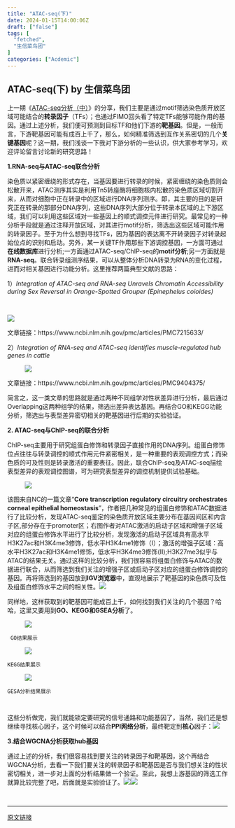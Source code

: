 ```yaml
---
title: "ATAC-seq(下)"
date: 2024-01-15T14:00:06Z
draft: ["false"]
tags: [
  "fetched",
  "生信菜鸟团"
]
categories: ["Acdemic"]
---
```

ATAC-seq(下) by 生信菜鸟团
------
<div><section data-tool="mdnice编辑器" data-website="https://www.mdnice.com"><p data-tool="mdnice编辑器">上一期《<a target="_blank" href="http://mp.weixin.qq.com/s?__biz=MzUzMTEwODk0Ng==&amp;mid=2247519516&amp;idx=1&amp;sn=196c774197ef093169bbc5b1268b3c10&amp;chksm=fa454821cd32c13781e3622ae1f902ad8bcf55a5d6ae9656c41c8787f872a3ee66d6061dfde1&amp;scene=21#wechat_redirect" textvalue="ATAC-seq分析（中）" linktype="text" imgurl="" imgdata="null" data-itemshowtype="11" tab="innerlink" data-linktype="2">ATAC-seq分析（中）</a>》的分享，我们主要是通过motif筛选染色质开放区域可能结合的<span><strong>转录因子</strong></span>（TFs）；也通过FIMO回头看了特定TFs能够可能作用的基因。通过上述分析，我们便可预测到目标TF和他们下游的<strong><span>靶基因</span></strong>。但是，一般而言，下游靶基因可能有<span>成百上千</span>了，那么，如何精准筛选到互作关系密切的几个<strong><span>关键基因</span></strong>呢？这一期，我们浅谈一下我对下游分析的一些认识，供大家参考学习，欢迎评论留言讨论新的研究思路！</p><p data-tool="mdnice编辑器"><strong>1.RNA-seq与ATAC-seq联合分析</strong></p><p data-tool="mdnice编辑器">染色质以紧密缠绕的形式存在，当基因要进行转录的时候，紧密缠绕的染色质则会松散开来，ATAC测序其实是利用Tn5转座酶将细胞核内松散的染色质区域切割开来，从而对细胞中正在转录中的区域进行DNA序列测序。即，其主要的目的是研究正在转录的那部分DNA序列，这些DNA序列大部分位于转录本区域的上下游区域，我们可以利用这些区域对一些基因上的顺式调控元件进行研究。最常见的一种分析手段就是通过注释开放区域，对其进行motif分析，筛选出这些区域可能作用的转录因子。至于为什么想到寻找TFs，因为基因的表达离不开转录因子对转录起始位点的识别和启动。另外，某一关键TF作用那些下游调控基因，一方面可通过<strong><span>在线数据库</span></strong>进行分析;一方面通过ATAC-seq/ChIP-seq的<strong><span>motif分析</span></strong>;另一方面就是<strong><span>RNA-seq</span></strong>。联合转录组测序结果，可以从整体分析DNA转录为RNA的变化过程，进而对相关基因进行功能分析。这里推荐两篇典型文献的思路：</p><section><span>1）<em>Integration of ATAC-seq and RNA-seq Unravels Chromatin Accessibility during Sex Reversal in Orange-Spotted Grouper (Epinephelus coioides)</em></span></section><p><br></p><p><img data-croporisrc="https://mmbiz.qpic.cn/mmbiz_png/iaRJcrq2Los9NFK3gAY4NbjHl29iaSukRefpHN3wbWScWohArSGnMMKucwIfTRGjHTmUhTHDqhichK2Q26EvGUdSQ/0?wx_fmt=png&amp;from=appmsg" data-cropx1="9.612903225806452" data-cropx2="596" data-cropy1="0" data-cropy2="445.3978494623655" data-galleryid="" data-imgfileid="100036048" data-ratio="0.75809199318569" data-s="300,640" data-src="https://mmbiz.qpic.cn/mmbiz_jpg/iaRJcrq2Los9NFK3gAY4NbjHl29iaSukRexbL9fGVBspMgIObqlbW3qat9mfm8SuQsHG4icNUTQWgDfgT3ZAnrFrg/640?wx_fmt=jpeg" data-type="jpeg" data-w="587" src="https://mmbiz.qpic.cn/mmbiz_jpg/iaRJcrq2Los9NFK3gAY4NbjHl29iaSukRexbL9fGVBspMgIObqlbW3qat9mfm8SuQsHG4icNUTQWgDfgT3ZAnrFrg/640?wx_fmt=jpeg"></p><p data-tool="mdnice编辑器">文章链接：https://www.ncbi.nlm.nih.gov/pmc/articles/PMC7215633/</p><section><span>2）<em>Integration of RNA-seq and ATAC-seq identifies muscle-regulated hub genes in cattle </em></span></section><figure data-tool="mdnice编辑器"><img data-imgfileid="100036038" data-ratio="0.9074315514993481" data-src="https://mmbiz.qpic.cn/mmbiz_png/iaRJcrq2Los9NFK3gAY4NbjHl29iaSukReMx4sLJRaDm4lbpIF3ib5oBZWF4UOHSaHqLtSzQswcCGtADgAwOFz5kQ/640?wx_fmt=png&amp;from=appmsg" data-type="png" data-w="767" src="https://mmbiz.qpic.cn/mmbiz_png/iaRJcrq2Los9NFK3gAY4NbjHl29iaSukReMx4sLJRaDm4lbpIF3ib5oBZWF4UOHSaHqLtSzQswcCGtADgAwOFz5kQ/640?wx_fmt=png&amp;from=appmsg"></figure><p data-tool="mdnice编辑器">文章链接：https://www.ncbi.nlm.nih.gov/pmc/articles/PMC9404375/</p><p data-tool="mdnice编辑器"><span>简言之，这一类文章的思路就是通过两种不同组学对性状差异进行分析，最后通过Overlapping这两种组学的结果，筛选出差异表达基因。再结合GO和KEGG功能分析，筛选出与表型差异密切相关的靶基因进行后期的实验验证。</span></p><section><strong>2. ATAC-seq与ChIP-seq的联合分析</strong></section><p data-tool="mdnice编辑器">ChIP-seq主要用于研究组蛋白修饰和转录因子直接作用的DNA序列。组蛋白修饰位点往往与转录调控的顺式作用元件紧密相关，是一种重要的表观调控方式；而染色质的可及性则是转录激活的重要表征。因此，联合ChIP-seq及ATAC-seq描绘表型差异的表观调控图谱，可为研究表型差异的调控机制提供试验基础。</p><figure data-tool="mdnice编辑器"><img data-imgfileid="100036036" data-ratio="0.4085820895522388" data-src="https://mmbiz.qpic.cn/mmbiz_png/iaRJcrq2Los9NFK3gAY4NbjHl29iaSukRe1HKWgklT3GrULvicdfneECf2VJmQB0V5yINvWwyL543azzBwAF9YxrQ/640?wx_fmt=png&amp;from=appmsg" data-type="png" data-w="536" src="https://mmbiz.qpic.cn/mmbiz_png/iaRJcrq2Los9NFK3gAY4NbjHl29iaSukRe1HKWgklT3GrULvicdfneECf2VJmQB0V5yINvWwyL543azzBwAF9YxrQ/640?wx_fmt=png&amp;from=appmsg"></figure><p data-tool="mdnice编辑器">该图来自NC的一篇文章“<strong><span>Core transcription regulatory circuitry orchestrates corneal epithelial homeostasis</span></strong>”，作者把几种常见的组蛋白修饰和ATAC数据进行了比较分析，发现ATAC-seq鉴定的染色质开放区域主要分布在基因间区和内含子区,部分存在于promoter区；右图作者对ATAC激活的启动子区域和增强子区域对应的组蛋白修饰水平进行了比较分析，发现激活的启动子区域具有高水平H3K27ac和H3K4me3修饰，低水平H3K4me1修饰（I）；激活的增强子区域：高水平H3K27ac和H3K4me1修饰，低水平H3K4me3修饰(II);H3K27me3似乎与ATAC的结果无关。通过这样的比较分析，我们很容易将组蛋白修饰与ATAC的数据进行联合，从而筛选到我们关注的增强子区或启动子区对应的组蛋白修饰调控的基因。再将筛选到的基因放到<strong><span>IGV浏览器</span></strong>中，直观地展示了靶基因的染色质可及性及组蛋白修饰水平之间的相关性。<img data-imgfileid="100036037" data-ratio="0.36304700162074555" data-src="https://mmbiz.qpic.cn/mmbiz_png/iaRJcrq2Los9NFK3gAY4NbjHl29iaSukRep1fH8TtQCcRRHvicL50lSO4r3XHa1eGvksp6uTQSNvOLyrUFHTZeL8w/640?wx_fmt=png&amp;from=appmsg" data-type="png" data-w="617" src="https://mmbiz.qpic.cn/mmbiz_png/iaRJcrq2Los9NFK3gAY4NbjHl29iaSukRep1fH8TtQCcRRHvicL50lSO4r3XHa1eGvksp6uTQSNvOLyrUFHTZeL8w/640?wx_fmt=png&amp;from=appmsg"></p><p data-tool="mdnice编辑器">同样地，这样获取到的靶基因可能成百上千，如何找到我们关注的几个基因？哈哈，这里又要用到<strong><span>GO、KEGG和GSEA分析</span></strong>了。</p><figure data-tool="mdnice编辑器"><img data-imgfileid="100036040" data-ratio="0.9611111111111111" data-src="https://mmbiz.qpic.cn/mmbiz_png/iaRJcrq2Los9NFK3gAY4NbjHl29iaSukRe9Avd0qfx5uSYY5xlTZE1ZXiciaSCice9rRGD8J8ibF4a76frnfXpicN0V9g/640?wx_fmt=png&amp;from=appmsg" data-type="png" data-w="1080" src="https://mmbiz.qpic.cn/mmbiz_png/iaRJcrq2Los9NFK3gAY4NbjHl29iaSukRe9Avd0qfx5uSYY5xlTZE1ZXiciaSCice9rRGD8J8ibF4a76frnfXpicN0V9g/640?wx_fmt=png&amp;from=appmsg"></figure><pre data-tool="mdnice编辑器"><code> GO结果展示<br></code></pre><figure data-tool="mdnice编辑器"><img data-imgfileid="100036041" data-ratio="1" data-src="https://mmbiz.qpic.cn/mmbiz_png/iaRJcrq2Los9NFK3gAY4NbjHl29iaSukReUdPE8ETYBOFmIXINTPnOAKfOEEAMicOFRuiceQTsPqDm1fVnTgCwSfEQ/640?wx_fmt=png&amp;from=appmsg" data-type="png" data-w="422" src="https://mmbiz.qpic.cn/mmbiz_png/iaRJcrq2Los9NFK3gAY4NbjHl29iaSukReUdPE8ETYBOFmIXINTPnOAKfOEEAMicOFRuiceQTsPqDm1fVnTgCwSfEQ/640?wx_fmt=png&amp;from=appmsg"></figure><pre data-tool="mdnice编辑器"><code>KEGG结果展示</code></pre><figure data-tool="mdnice编辑器"><img data-imgfileid="100036042" data-ratio="0.7827004219409283" data-src="https://mmbiz.qpic.cn/mmbiz_png/iaRJcrq2Los9NFK3gAY4NbjHl29iaSukRepdcGphOG92q6IDuU0QUav1m6efPwicHDDVnojcFSch1ZX7TA8WqQWIA/640?wx_fmt=png&amp;from=appmsg" data-type="png" data-w="474" src="https://mmbiz.qpic.cn/mmbiz_png/iaRJcrq2Los9NFK3gAY4NbjHl29iaSukRepdcGphOG92q6IDuU0QUav1m6efPwicHDDVnojcFSch1ZX7TA8WqQWIA/640?wx_fmt=png&amp;from=appmsg"></figure><pre data-tool="mdnice编辑器"><code>GESA分析结果展示</code></pre><pre data-tool="mdnice编辑器"><code><br></code></pre><p data-tool="mdnice编辑器">这些分析做完，我们就能锁定要研究的信号通路和功能基因了，当然，我们还是想继续寻找核心因子，这个时候可以结合<strong><span>PPI网络分析</span></strong>，最终靶定到<strong><span>核心</span></strong>因子：<img data-imgfileid="100036044" data-ratio="0.8845553822152886" data-src="https://mmbiz.qpic.cn/mmbiz_png/iaRJcrq2Los9NFK3gAY4NbjHl29iaSukRewqxWOWfzQ96vJ3Zj8e6xbMbL0liaw2bRgT6KXWXIjRhqe86JJjtOiaIw/640?wx_fmt=png&amp;from=appmsg" data-type="png" data-w="641" src="https://mmbiz.qpic.cn/mmbiz_png/iaRJcrq2Los9NFK3gAY4NbjHl29iaSukRewqxWOWfzQ96vJ3Zj8e6xbMbL0liaw2bRgT6KXWXIjRhqe86JJjtOiaIw/640?wx_fmt=png&amp;from=appmsg"></p><p data-tool="mdnice编辑器"><strong>3.结合WGCNA分析获取hub基因 </strong></p><p data-tool="mdnice编辑器">通过上述的分析，我们很容易找到要关注的转录因子和靶基因，这个再结合WGCNA分析，去看一下我们要关注的转录因子和靶基因是否与我们想关注的性状密切相关，进一步对上面的分析结果做一个验证。至此，我想上游基因的筛选工作就算比较完整了吧，后面就是实验验证了。<img data-imgfileid="100036046" data-ratio="0.8583333333333333" data-src="https://mmbiz.qpic.cn/mmbiz_png/iaRJcrq2Los9NFK3gAY4NbjHl29iaSukReoTOAJgJ3xXkHexib42YEMmibU0Qgpbd9qh6Co03HgvHRwRpYcpgibLIAQ/640?wx_fmt=png&amp;from=appmsg" data-type="png" data-w="720" src="https://mmbiz.qpic.cn/mmbiz_png/iaRJcrq2Los9NFK3gAY4NbjHl29iaSukReoTOAJgJ3xXkHexib42YEMmibU0Qgpbd9qh6Co03HgvHRwRpYcpgibLIAQ/640?wx_fmt=png&amp;from=appmsg"><img data-imgfileid="100036043" data-ratio="0.7774869109947644" data-src="https://mmbiz.qpic.cn/mmbiz_png/iaRJcrq2Los9NFK3gAY4NbjHl29iaSukReibjGQwdmXdkRGiaGZxOKhb7hAcySN1SqWe50FBa2F40qibeqHfSXGTluQ/640?wx_fmt=png&amp;from=appmsg" data-type="png" data-w="382" src="https://mmbiz.qpic.cn/mmbiz_png/iaRJcrq2Los9NFK3gAY4NbjHl29iaSukReibjGQwdmXdkRGiaGZxOKhb7hAcySN1SqWe50FBa2F40qibeqHfSXGTluQ/640?wx_fmt=png&amp;from=appmsg"></p></section><p><br></p><p><mp-style-type data-value="10000"></mp-style-type></p></div>  
<hr>
<a href="https://mp.weixin.qq.com/s/zFq-uIfb56FBTrIqW5T-yw",target="_blank" rel="noopener noreferrer">原文链接</a>

